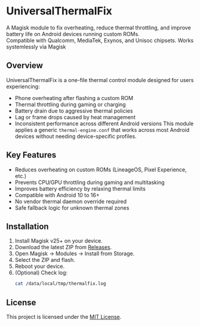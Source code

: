 # UniversalThermalFix
A Magisk module to fix overheating, reduce thermal throttling, and improve battery life on Android devices running custom ROMs.  
Compatible with Qualcomm, MediaTek, Exynos, and Unisoc chipsets. Works systemlessly via Magisk
## Overview
UniversalThermalFix is a one-file thermal control module designed for users experiencing:
- Phone overheating after flashing a custom ROM
- Thermal throttling during gaming or charging
- Battery drain due to aggressive thermal policies
- Lag or frame drops caused by heat management
- Inconsistent performance across different Android versions
This module applies a generic `thermal-engine.conf` that works across most Android devices without needing device-specific profiles.
## Key Features
- Reduces overheating on custom ROMs (LineageOS, Pixel Experience, etc.)
- Prevents CPU/GPU throttling during gaming and multitasking
- Improves battery efficiency by relaxing thermal limits
- Compatible with Android 10 to 16+
- No vendor thermal daemon override required
- Safe fallback logic for unknown thermal zones
## Installation
1. Install Magisk v25+ on your device.
2. Download the latest ZIP from [Releases]().
3. Open Magisk → Modules → Install from Storage.
4. Select the ZIP and flash.
5. Reboot your device.
6. (Optional) Check log:
   ```bash
   cat /data/local/tmp/thermalfix.log
## License  
This project is licensed under the [MIT License](LICENSE).
